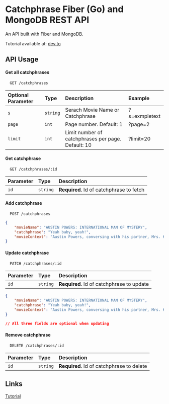 
# Catchphrase Fiber (Go) and MongoDB REST API

An API built with Fiber and MongoDB.

Tutorial available at: [dev.to](https://dev.to/mikefmeyer/build-a-go-rest-api-with-fiber-and-mongodb-44og)


## API Usage

#### Get all catchphrases

```http
  GET /catchphrases
```

| Optional Parameter | Type     | Description                                        | Example       |
| :----------------- | :------- | :------------------------------------------------- | :------------ |
| `s`                | `string` | Serach Movie Name or Catchphrase                   | ?s=exmpletext |
| `page`             | `int`	| Page number. Default: 1                            | ?page=2       |
| `limit`	     | `int`    | Limit number of catchphrases per page. Default: 10 | ?limit=20     |

#### Get catchphrase

```http
  GET /catchphrases/:id
```

| Parameter | Type     | Description                       |
| :-------- | :------- | :-------------------------------- |
| `id`      | `string` | **Required**. Id of catchphrase to fetch |


#### Add catchphrase

```http
  POST /catchphrases
```


```json
{
	"movieName": "AUSTIN POWERS: INTERNATIONAL MAN OF MYSTERY",
	"catchphrase": "Yeah baby, yeah!",
	"movieContext": "Austin Powers, conversing with his partner, Mrs. Kensington"
}

```

#### Update catchphrase

```http
  PATCH /catchphrases/:id
```

| Parameter | Type     | Description                       |
| :-------- | :------- | :-------------------------------- |
| `id`      | `string` | **Required**. Id of catchphrase to update |


```json
{
	"movieName": "AUSTIN POWERS: INTERNATIONAL MAN OF MYSTERY",
	"catchphrase": "Yeah baby, yeah!",
	"movieContext": "Austin Powers, conversing with his partner, Mrs. Kensington"
}

// All three fields are optional when updating

```

#### Remove catchphrase

```http
  DELETE /catchphrases/:id
```

| Parameter | Type     | Description                       |
| :-------- | :------- | :-------------------------------- |
| `id`      | `string` | **Required**. Id of catchphrase to delete |


## Links

[Tutorial](https://dev.to/mikefmeyer/build-a-go-rest-api-with-fiber-and-mongodb-44og)

